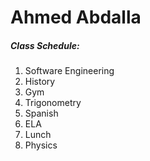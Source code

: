 # Ahmed Abdalla  
##### Class Schedule:  
1. Software Engineering
2. History
3. Gym
4. Trigonometry 
5. Spanish 
6. ELA
7. Lunch
8. Physics
 